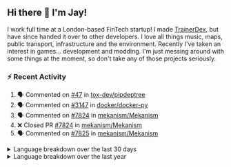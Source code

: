 ## Hi there 👋 I'm Jay!
I work full time at a London-based FinTech startup! I made [TrainerDex](https://www.github.com/TrainerDex), but have since handed it over to other developers. I love all things music, maps, public transport, infrastructure and the environment. Recently I've taken an interest in games... development and modding. I'm just messing around with some things at the moment, so don't take any of those projects seriously.

### :zap: Recent Activity

<!--START_SECTION:activity-->
1. 🗣 Commented on [#47](https://github.com/tox-dev/pipdeptree/issues/47#issuecomment-1798548877) in [tox-dev/pipdeptree](https://github.com/tox-dev/pipdeptree)
2. 🗣 Commented on [#3147](https://github.com/docker/docker-py/pull/3147#issuecomment-1798151061) in [docker/docker-py](https://github.com/docker/docker-py)
3. 🗣 Commented on [#7824](https://github.com/mekanism/Mekanism/pull/7824#issuecomment-1789373381) in [mekanism/Mekanism](https://github.com/mekanism/Mekanism)
4. ❌ Closed PR [#7824](https://github.com/mekanism/Mekanism/pull/7824) in [mekanism/Mekanism](https://github.com/mekanism/Mekanism)
5. 🗣 Commented on [#7825](https://github.com/mekanism/Mekanism/pull/7825#issuecomment-1789373235) in [mekanism/Mekanism](https://github.com/mekanism/Mekanism)
<!--END_SECTION:activity-->

<details>
  <summary>Language breakdown over the last 30 days</summary>
  
  [<img src="https://wakatime.com/share/@TurnrDev/4142a9ac-7325-4d2f-a2bb-ec199b5c798c.svg" alt="A graph showing a rundown of my languages used in the past 30 days. Unforunately, I am unable to autogen alt headers for this at the moment."/>](https://wakatime.com/@TurnrDev)
</details>

<details>
  <summary>Language breakdown over the last year</summary>
  
  [<img src="https://github-readme-stats.vercel.app/api/wakatime?username=TurnrDev&layout=compact" alt="A graph showing a rundown of my languages used in the past year. Unforunately, I am unable to autogen alt headers for this at the moment." />](https://wakatime.com/@TurnrDev)
</details>
